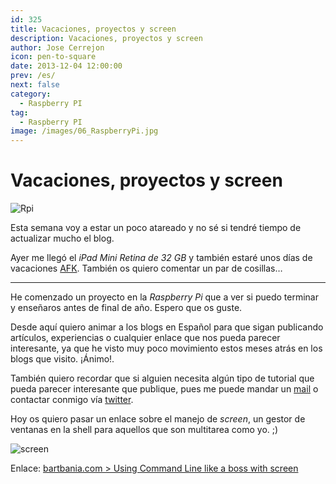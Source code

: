 ```yaml
---
id: 325
title: Vacaciones, proyectos y screen
description: Vacaciones, proyectos y screen
author: Jose Cerrejon
icon: pen-to-square
date: 2013-12-04 12:00:00
prev: /es/
next: false
category:
  - Raspberry PI
tag:
  - Raspberry PI
image: /images/06_RaspberryPi.jpg
---
```


# Vacaciones, proyectos y screen

![Rpi](/images/06_RaspberryPi.jpg)

Esta semana voy a estar un poco atareado y no sé si tendré tiempo de actualizar mucho el blog.

Ayer me llegó el *iPad Mini Retina de 32 GB* y también estaré unos días de vacaciones [AFK](http://es.wiktionary.org/wiki/AFK). También os quiero comentar un par de cosillas…

- - -
He comenzado un proyecto en la *Raspberry Pi* que a ver si puedo terminar y enseñaros antes de final de año. Espero que os guste.

Desde aquí quiero animar a los blogs en Español para que sigan publicando artículos, experiencias o cualquier enlace que nos pueda parecer interesante, ya que he visto muy poco movimiento estos meses atrás en los blogs que visito. ¡Ánimo!. 

También quiero recordar que si alguien necesita algún tipo de tutorial que pueda parecer interesante que publique, pues me puede mandar un [mail](mailto:ulysess@gmail.com) o contactar conmigo vía [twitter](http://twitter.com/ulysess10).

Hoy os quiero pasar un enlace sobre el manejo de *screen*, un gestor de ventanas en la shell para aquellos que son multitarea como yo. ;)

![screen](/images/2013/12/screen.jpg)

Enlace: [bartbania.com > Using Command Line like a boss with screen](http://www.bartbania.com/index.php/linux-screen/)